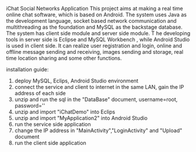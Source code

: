 iChat Social Networks Application
This project aims at making a real time online chat software, which is based on Android. The system uses Java as the development language, socket based network communication and multithreading as the foundation and MySQL as the backstage database.
The system has client side module and server side module. T he developing tools in server side is Eclipse and MySQL Workbench , while Android Studio is used in client side. It can realize user registration and login, online and offline message sending and receiving, images sending and storage, real time location sharing and some other functions.

installation guide:
1. deploy MySQL, Eclips, Android Studio environment
2. connect the service and client to internet in the same LAN, gain the IP address of each side
3. unzip and run the sql in the "DataBase" document, username=root, password=''
4. unzip and import "iChatDemo" into Eclips
5. unzip and import "MyApplication2" into Android Studio
6. run the service side application
7. change the IP address in "MainActivity","LoginActivity" and "Upload" document
8. run the client side application


